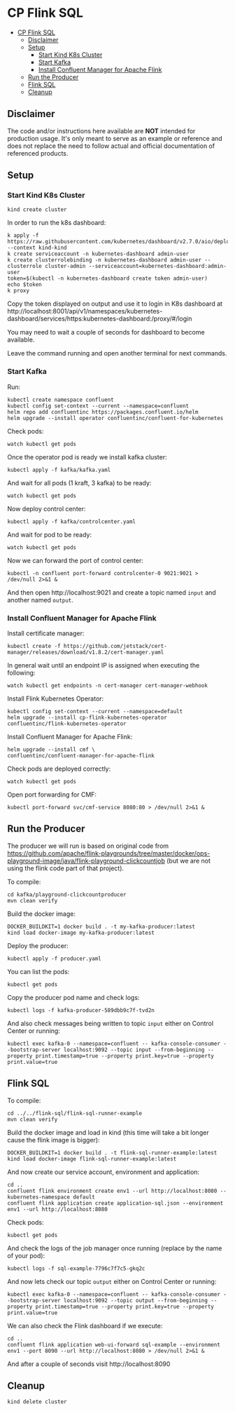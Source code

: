# CP Flink SQL

- [CP Flink SQL](#cp-flink-sql)
  - [Disclaimer](#disclaimer)
  - [Setup](#setup)
    - [Start Kind K8s Cluster](#start-kind-k8s-cluster)
    - [Start Kafka](#start-kafka)
    - [Install Confluent Manager for Apache Flink](#install-confluent-manager-for-apache-flink)
  - [Run the Producer](#run-the-producer)
  - [Flink SQL](#flink-sql)
  - [Cleanup](#cleanup)

## Disclaimer

The code and/or instructions here available are **NOT** intended for production usage. 
It's only meant to serve as an example or reference and does not replace the need to follow actual and official documentation of referenced products.

## Setup

### Start Kind K8s Cluster

```shell
kind create cluster
```

In order to run the k8s dashboard:

```shell
k apply -f https://raw.githubusercontent.com/kubernetes/dashboard/v2.7.0/aio/deploy/recommended.yaml --context kind-kind
k create serviceaccount -n kubernetes-dashboard admin-user
k create clusterrolebinding -n kubernetes-dashboard admin-user --clusterrole cluster-admin --serviceaccount=kubernetes-dashboard:admin-user
token=$(kubectl -n kubernetes-dashboard create token admin-user)
echo $token
k proxy
```

Copy the token displayed on output and use it to login in K8s dashboard at http://localhost:8001/api/v1/namespaces/kubernetes-dashboard/services/https:kubernetes-dashboard:/proxy/#/login

You may need to wait a couple of seconds for dashboard to become available.

Leave the command running and open another terminal for next commands.

### Start Kafka

Run:

```shell
kubectl create namespace confluent
kubectl config set-context --current --namespace=confluent
helm repo add confluentinc https://packages.confluent.io/helm
helm upgrade --install operator confluentinc/confluent-for-kubernetes
```

Check pods:

```shell
watch kubectl get pods
```

Once the operator pod is ready we install kafka cluster:

```shell
kubectl apply -f kafka/kafka.yaml
```

And wait for all pods (1 kraft, 3 kafka) to be ready:

```shell
watch kubectl get pods
```

Now deploy control center:

```shell
kubectl apply -f kafka/controlcenter.yaml
```

And wait for pod to be ready:

```shell
watch kubectl get pods
```

Now we can forward the port of control center:

```shell
kubectl -n confluent port-forward controlcenter-0 9021:9021 > /dev/null 2>&1 &
```

And then open http://localhost:9021 and create a topic named `input` and another named `output`.

###  Install Confluent Manager for Apache Flink

Install certificate manager:

```shell
kubectl create -f https://github.com/jetstack/cert-manager/releases/download/v1.8.2/cert-manager.yaml
```

In general wait until an endpoint IP is assigned when executing the following:

```shell
watch kubectl get endpoints -n cert-manager cert-manager-webhook
```

Install Flink Kubernetes Operator:

```shell
kubectl config set-context --current --namespace=default
helm upgrade --install cp-flink-kubernetes-operator confluentinc/flink-kubernetes-operator
```

Install Confluent Manager for Apache Flink:

```shell
helm upgrade --install cmf \
confluentinc/confluent-manager-for-apache-flink 
```

Check pods are deployed correctly:

```shell
watch kubectl get pods
```

Open port forwarding for CMF:

```shell
kubectl port-forward svc/cmf-service 8080:80 > /dev/null 2>&1 &
```

## Run the Producer

The producer we will run is based on original code from https://github.com/apache/flink-playgrounds/tree/master/docker/ops-playground-image/java/flink-playground-clickcountjob (but we are not using the flink code part of that project).

To compile:

```shell
cd kafka/playground-clickcountproducer
mvn clean verify
```

Build the docker image:

```shell
DOCKER_BUILDKIT=1 docker build . -t my-kafka-producer:latest
kind load docker-image my-kafka-producer:latest
```

Deploy the producer:

```shell
kubectl apply -f producer.yaml 
```

You can list the pods:

```shell
kubectl get pods 
```

Copy the producer pod name and check logs:

```shell
kubectl logs -f kafka-producer-589dbb9c7f-tvd2n
```

And also check messages being written to topic `input` either on Control Center or running:

```shell
kubectl exec kafka-0 --namespace=confluent -- kafka-console-consumer --bootstrap-server localhost:9092 --topic input --from-beginning --property print.timestamp=true --property print.key=true --property print.value=true 
```

## Flink SQL

To compile:

```shell
cd ../../flink-sql/flink-sql-runner-example
mvn clean verify
```

Build the docker image and load in kind (this time will take a bit longer cause the flink image is bigger):

```shell
DOCKER_BUILDKIT=1 docker build . -t flink-sql-runner-example:latest
kind load docker-image flink-sql-runner-example:latest
```

And now create our service account, environment and application:

```shell
cd ..
confluent flink environment create env1 --url http://localhost:8080 --kubernetes-namespace default 
confluent flink application create application-sql.json --environment env1 --url http://localhost:8080
```

Check pods:

```shell
kubectl get pods
```

And check the logs of the job manager once running (replace by the name of your pod):

```shell
kubectl logs -f sql-example-7796c7f7c5-gkq2c
```

And now lets check our topic `output` either on Control Center or running:

```shell
kubectl exec kafka-0 --namespace=confluent -- kafka-console-consumer --bootstrap-server localhost:9092 --topic output --from-beginning --property print.timestamp=true --property print.key=true --property print.value=true
```

We can also check the Flink dashboard if we execute:

```shell
cd ..
confluent flink application web-ui-forward sql-example --environment env1 --port 8090 --url http://localhost:8080 > /dev/null 2>&1 &
```

And after a couple of seconds visit http://localhost:8090

## Cleanup

```shell
kind delete cluster
```